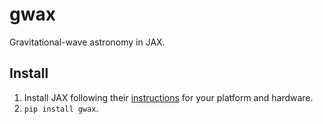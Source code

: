 # gwax

Gravitational-wave astronomy in JAX.

## Install

1. Install JAX following their [instructions](https://github.com/google/jax#installation) for your platform and hardware.
2. `pip install gwax`.

